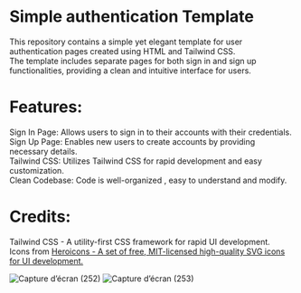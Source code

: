 # Simple authentication Template
This repository contains a simple yet elegant template for user authentication pages created using HTML and Tailwind CSS.    
The template includes separate pages for both sign in and sign up functionalities, providing a clean and intuitive interface for users.   
# Features:
Sign In Page: Allows users to sign in to their accounts with their credentials.   
Sign Up Page: Enables new users to create accounts by providing necessary details.   
Tailwind CSS: Utilizes Tailwind CSS for rapid development and easy customization.   
Clean Codebase: Code is well-organized , easy to understand and modify.   
# Credits:
Tailwind CSS - A utility-first CSS framework for rapid UI development.   
Icons from [Heroicons - A set of free, MIT-licensed high-quality SVG icons for UI development.   ](https://fontawesome.com/)   

![Capture d’écran (252)](https://github.com/redaAbdeljalil/Sign-In-Sign-Up-template/assets/154546824/30a2d27d-c953-4b04-8aff-59e0440c4252)
![Capture d’écran (253)](https://github.com/redaAbdeljalil/Sign-In-Sign-Up-template/assets/154546824/7906ebbb-6c1e-4369-b235-5b17328d1f63)

